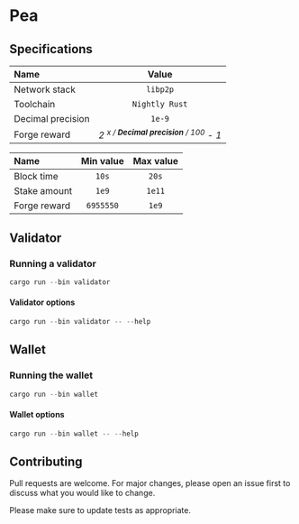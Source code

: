 # Pea

## Specifications

| Name | Value |
| :- | :-: |
| Network stack | `libp2p` |
| Toolchain | `Nightly Rust` |
| Decimal precision | `1e-9` |
| Forge reward | *2 <sup>x / **Decimal precision** / 100</sup> - 1* |

| Name | Min value | Max value |
| :- | :-: | :-: |
| Block time | `10s` | `20s` |
| Stake amount | `1e9` | `1e11` |
| Forge reward | `6955550` | `1e9` |

## Validator

### Running a validator

```powershell
cargo run --bin validator
```

#### Validator options

```powershell
cargo run --bin validator -- --help
```

## Wallet

### Running the wallet

```powershell
cargo run --bin wallet
```

#### Wallet options

```powershell
cargo run --bin wallet -- --help
```

## Contributing

Pull requests are welcome. For major changes, please open an issue first to discuss what you would like to change.

Please make sure to update tests as appropriate.
